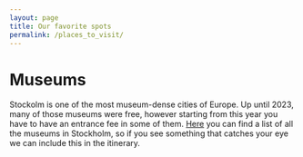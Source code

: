 ```yaml
---
layout: page
title: Our favorite spots
permalink: /places_to_visit/
---
```


# Museums
Stockolm is one of the most museum-dense cities of Europe. Up until 2023, many of those museums were free, however starting from this year you have to have an entrance fee in some of them. [Here](http://www.stockholmmuseums.se/en/nearby) you can find a list of all the museums in Stockholm, so if you see something that catches your eye we can include this in the itinerary.